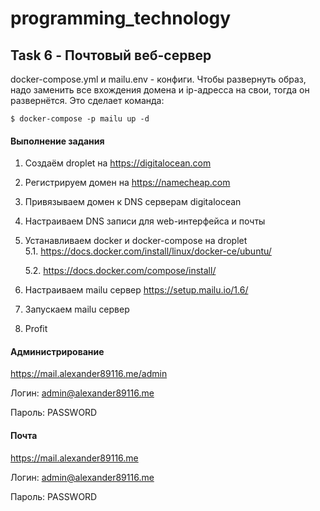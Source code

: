 # programming_technology

## Task 6 - Почтовый веб-сервер


docker-compose.yml и mailu.env - конфиги. Чтобы развернуть образ, надо заменить все вхождения домена и ip-адресса на свои, тогда он развернётся. Это сделает команда:
```shell
$ docker-compose -p mailu up -d
```

#### Выполнение задания
1) Создаём droplet на https://digitalocean.com
2) Регистрируем домен на https://namecheap.com
3) Привязываем домен к DNS серверам digitalocean
4) Настраиваем DNS записи для web-интерфейса и почты
5) Устанавливаем docker и docker-compose на droplet  
    5.1. https://docs.docker.com/install/linux/docker-ce/ubuntu/

    5.2. https://docs.docker.com/compose/install/
6) Настраиваем mailu сервер https://setup.mailu.io/1.6/
7) Запускаем mailu сервер
8) Profit


#### Администрирование
https://mail.alexander89116.me/admin

Логин: admin@alexander89116.me

Пароль: PASSWORD


#### Почта
https://mail.alexander89116.me

Логин: admin@alexander89116.me

Пароль: PASSWORD
